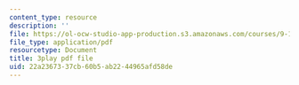```yaml
---
content_type: resource
description: ''
file: https://ol-ocw-studio-app-production.s3.amazonaws.com/courses/9-13-the-human-brain-spring-2019/22a2367337cb60b5ab2244965afd58de_pfZY5aDJazA.pdf
file_type: application/pdf
resourcetype: Document
title: 3play pdf file
uid: 22a23673-37cb-60b5-ab22-44965afd58de
---
```

